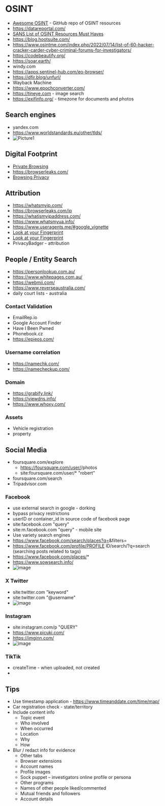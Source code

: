 # OSINT
- [Awesome OSINT](https://github.com/jivoi/awesome-osint) - GitHub repo of OSINT resources
- https://datareportal.com/
- [SANS List of OSINT Resources Must Haves](https://www.sans.org/blog-must-have-free-resources-for-open-source-intelligence-osint-/)
- https://blog.hootsuite.com/
- https://www.osintme.com/index.php/2022/07/14/list-of-60-hacker-cracker-carder-cyber-criminal-forums-for-investigators/
- https://codebeautify.org/
- https://soar.earth/
- windy.com
- https://apps.sentinel-hub.com/eo-browser/
- https://dfir.blog/unfurl/
- Wayback Machine
- https://www.epochconverter.com/
- https://tineye.com - image search
- https://exifinfo.org/ - timezone for documents and photos

## Search engines
- yandex.com
- https://www.worldstandards.eu/other/tlds/
- ![Picture1](https://github.com/user-attachments/assets/85fc4704-b7b3-4983-814e-f7ad1442b6d9)

## Digital Footprint
- [Private Browsing](https://privacytests.org/)
- https://browserleaks.com/
- [Browsing Privacy](https://awesome-privacy.xyz/security-tools/browser-extensions)

## Attribution 
- https://whatsmyip.com/
- https://browserleaks.com/ip
- https://whatismyipaddress.com/
- https://www.whatsmyua.info/
- https://www.useragents.me/#google_vignette
- [Look at your Fingerprint](https://coveryourtracks.eff.org/)
- [Look at your Fingerprint](https://amiunique.org/)
- PrivacyBadger - attribution

## People / Entity Search
- https://personlookup.com.au/
- https://www.whitepages.com.au/
- https://webmii.com/
- https://www.reverseaustralia.com/
- daily court lists - australia

### Contact Validation
- EmailRep.io
- Google Account Finder
- Have I Been Pwned
- Phonebook.cz
- https://epieos.com/

### Username correlation
- https://namechk.com/
- https://namecheckup.com/

### Domain
- https://grabify.link/
- https://viewdns.info/
- https://www.whoxy.com/

### Assets
- Vehicle registration
- property

## Social Media
- foursquare.com/explore
    - https://foursquare.com/user/<userid>/photos
    - site:foursquare.com/user/* "robert"
- foursquare.com/search
- Tripadvisor.com

### Facebook
- use external search in google - dorking
- bypass privacy restrictions
- userID or container_id in source code of facebook page
- site:facebook.com "query"
- site:m.facebook.com "query" - mobile site
- Use variety search engines
- https://www.facebook.com/search/places?q=<QUERY>&filters=<BASE64>
- https://www.facebook.com/profile/PROFILE ID/search/?q=search (searching posts related to tags)
- https://www.facebook.com/places/*
- https://www.sowsearch.info/
- ![image](https://github.com/user-attachments/assets/cf2a96d4-1116-4166-96db-07f684f21814)

### X Twitter
- site:twitter.com "keyword"
- site:twitter.com "@username"
- ![image](https://github.com/user-attachments/assets/afa36061-0ccf-45da-9f57-84b12e99f9ab)

### Instagram
- site:instagram.com/p "QUERY"
- https://www.picuki.com/
- https://imginn.com/
- ![image](https://github.com/user-attachments/assets/ccf1fad8-249c-4d07-a486-aa153e72a780)

### TikTik
- createTime - when uploaded, not created
- 

## Tips
-	Use timestamp application - https://www.timeanddate.com/time/map/
-	Car registration check - state/territory
-	Include content info
    - Topic event
    -	Who involved
    -	When occurred
    -	Location
    -	Why
    -	How
-	Blur / redact info for evidence
    -	Other tabs
    -	Browser extensions
    -	Account names
    -	Profile images
    -	Sock puppet – investigators online profile or persona
    -	Other programs
    -	Names of other people liked/commented
    - Mutual friends and followers
    -	Account details


